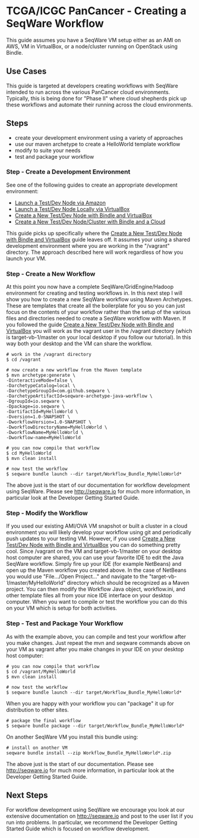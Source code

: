 # TCGA/ICGC PanCancer - Creating a SeqWare Workflow

This guide assumes you have a SeqWare VM setup either as
an AMI on AWS, VM in VirtualBox, or a node/cluster
running on OpenStack using Bindle.

## Use Cases

This guide is targeted at developers creating workflows with SeqWare
intended to run across the various PanCancer cloud environments.  Typically, this is being done for "Phase II" where cloud shepherds pick up these workflows and automate their running across the cloud environments.

## Steps

* create your development environment using a variety of approaches
* use our maven archetype to create a HelloWorld template workflow
* modify to suite your needs
* test and package your workflow

### Step - Create a Development Environment

See one of the following guides to create an appropriate development
environment:

* [Launch a Test/Dev Node via Amazon](dev_node_ami.md)
* [Launch a Test/Dev Node Locally via VirtualBox](dev_node_ova.md)
* [Create a New Test/Dev Node with Bindle and VirtualBox](dev_node_ova_shared.md)
* [Create a New Test/Dev Node/Cluster with Bindle and a Cloud](prod_cluster_with_bindle.md)

This guide picks up specifically where the [Create a New Test/Dev Node with Bindle and VirtualBox](dev_node_ova_shared.md) guide leaves off.  It assumes your using a shared development environment where you are working in the "/vagrant" directory.  The approach described here will work regardless of how you launch your VM.

### Step - Create a New Workflow

At this point you now have a complete SeqWare/GridEngine/Hadoop environment for
creating and testing workflows in.  In this next step I will show you how to
create a new SeqWare workflow using Maven Archetypes.  These are templates that
create all the boilerplate for you so you can just focus on the contents of
your workflow rather than the setup of the various files and directories needed
to create a SeqWare workflow with Maven. If you followed the guide
[Create a New Test/Dev Node with Bindle and VirtualBox](dev_node_ova_shared.md)
you will work as the vagrant user
in the /vagrant directory (which is target-vb-1/master on your local desktop if
  you follow our tutorial).
In this way both your desktop and the VM can share the workflow.

    # work in the /vagrant directory
    $ cd /vagrant

    # now create a new workflow from the Maven template
    $ mvn archetype:generate \
    -DinteractiveMode=false \
    -DarchetypeCatalog=local \
    -DarchetypeGroupId=com.github.seqware \
    -DarchetypeArtifactId=seqware-archetype-java-workflow \
    -DgroupId=io.seqware \
    -Dpackage=io.seqware \
    -DartifactId=MyHelloWorld \
    -Dversion=1.0-SNAPSHOT \
    -DworkflowVersion=1.0-SNAPSHOT \
    -DworkflowDirectoryName=MyHelloWorld \
    -DworkflowName=MyHelloWorld \
    -Dworkflow-name=MyHelloWorld

    # you can now compile that workflow
    $ cd MyHelloWorld
    $ mvn clean install

    # now test the workflow
    $ seqware bundle launch --dir target/Workflow_Bundle_MyHelloWorld*

The above just is the start of our documentation for workflow development using
SeqWare.  Please see http://seqware.io for much more information, in particular
look at the Developer Getting Started Guide.

### Step - Modify the Workflow

If you used our existing AMI/OVA VM snapshot or built a cluster in a cloud
environment you will likely develop your workflow using git and periodically
push updates to your testing VM.  However, if you used
[Create a New Test/Dev Node with Bindle and VirtualBox](dev_node_ova_shared.md)
you can do something pretty cool. Since /vagrant on the VM and target-vb-1/master on your
desktop host computer are shared, you can use your favorite IDE to edit the
Java SeqWare workflow.  Simply fire up your IDE (for example NetBeans) and open
up the Maven workflow you created above.  In the case of NetBeans you would use
"File.../Open Project..." and navigate to the "target-vb-1/master/MyHelloWorld"
directory which should be recognized as a Maven project.  You can then modify
the Workflow Java object, workflow.ini, and other template files all from your
nice IDE interface on your desktop computer.  When you want to compile or test
the workflow you can do this on your VM which is setup for both activities.

### Step - Test and Package Your Workflow

As with the example above, you can compile and test your workflow after you make changes.  Just repeat the mvn and seqware commands above on your VM as vagrant after you make changes in your IDE on your desktop host computer:

    # you can now compile that workflow
    $ cd /vagrant/MyHelloWorld
    $ mvn clean install

    # now test the workflow
    $ seqware bundle launch --dir target/Workflow_Bundle_MyHelloWorld*

When you are happy with your workflow you can "package" it up for distribution to other sites.

    # package the final workflow
    $ seqware bundle package --dir target/Workflow_Bundle_MyHelloWorld*

On another SeqWare VM you install this bundle using:

    # install on another VM
    seqware bundle install --zip Workflow_Bundle_MyHelloWorld*.zip

The above just is the start of our documentation.  Please see http://seqware.io
for much more information, in particular look at the Developer Getting Started
Guide.

## Next Steps

For workflow development using SeqWare we encourage you look at our extensive
documentation on http://seqware.io and post to the user list if you run into
problems.  In particular, we recommend the Developer Getting Started Guide
which is focused on workflow development.
